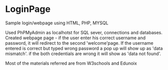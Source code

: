 # LoginPage
Sample login/webpage using HTML, PHP, MYSQL


Used PhPMyAdmin as localhotst for SQL sever, connections and databases.
Created webpage page - if the user enter his correct username and password, it will redirect to the second 'welcome'page.
If the username entered is correct but typed wrong password a pop up will show up as 'data mismatch'.
if the both credentials are wrong it will show as 'data not found'.

Most of the materials referred are from W3schools and Edunoix 
